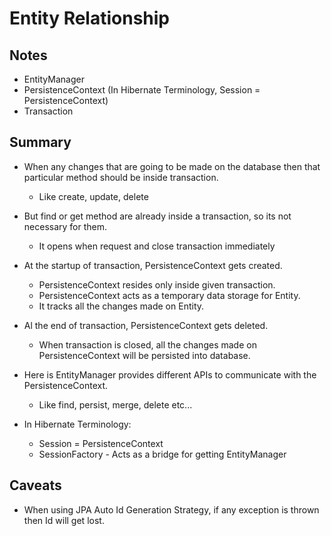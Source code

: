 # Entity Relationship

## Notes
- EntityManager
- PersistenceContext (In Hibernate Terminology, Session = PersistenceContext)
- Transaction

## Summary
- When any changes that are going to be made on the database then that particular method should be inside transaction.
    - Like create, update, delete
- But find or get method are already inside a transaction, so its not necessary for them.
    - It opens when request and close transaction immediately
- At the startup of transaction, PersistenceContext gets created.
    - PersistenceContext resides only inside given transaction.
    - PersistenceContext acts as a temporary data storage for Entity.
    - It tracks all the changes made on Entity.
- Al the end of transaction, PersistenceContext gets deleted.
    - When transaction is closed, all the changes made on PersistenceContext
    will be persisted into database.
- Here is EntityManager provides different APIs to communicate with the PersistenceContext.
    - Like find, persist, merge, delete etc...
    
- In Hibernate Terminology:
    - Session = PersistenceContext
    - SessionFactory - Acts as a bridge for getting EntityManager
    
## Caveats
- When using JPA Auto Id Generation Strategy, if any exception is thrown then Id will get lost. 